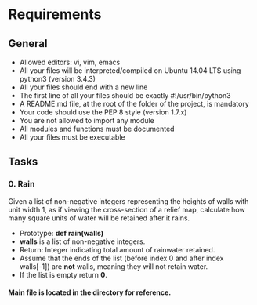 # Requirements
## General
* Allowed editors: vi, vim, emacs
* All your files will be interpreted/compiled on Ubuntu 14.04 LTS using python3 (version 3.4.3)
* All your files should end with a new line
* The first line of all your files should be exactly #!/usr/bin/python3
* A README.md file, at the root of the folder of the project, is mandatory
* Your code should use the PEP 8 style (version 1.7.x)
* You are not allowed to import any module
* All modules and functions must be documented
* All your files must be executable


## Tasks

### 0. Rain

Given a list of non-negative integers representing the heights of walls with unit width 1, as if viewing the cross-section of a relief map, calculate how many square units of water will be retained after it rains.

- Prototype: <b>def rain(walls)</b>
- <b>walls</b> is a list of non-negative integers.
- Return: Integer indicating total amount of rainwater retained.
- Assume that the ends of the list (before index 0 and after index walls[-1]) are <b>not</b> walls, meaning they will not retain water.
- If the list is empty return <b>0</b>.


#### Main file is located in the directory for reference.